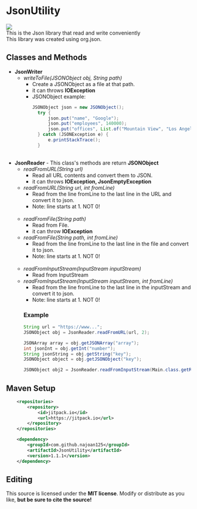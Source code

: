 # JsonUtility
[![](https://jitpack.io/v/najoan125/JsonUtility.svg)](https://jitpack.io/#najoan125/JsonUtility)
<br>
This is the Json library that read and write conveniently<br>
This library was created using org.json.

## Classes and Methods
* **JsonWriter**
  + *writeToFile(JSONObject obj, String path)*
    + Create a JSONObject as a file at that path.
    + it can throws **IOException**
    + JSONObject example:
      ```java
      JSONObject json = new JSONObject();
        try {
            json.put("name", "Google");
            json.put("employees", 140000);
            json.put("offices", List.of("Mountain View", "Los Angeles", "New York"));
        } catch (JSONException e) {
            e.printStackTrace();
        }
      ```
      <br>
* **JsonReader** - This class's methods are return **JSONObject**
  + *readFromURL(String url)*
    + Read all URL contents and convert them to JSON.
    + it can throws **IOException, JsonEmptyException**
  + *readFromURL(String url, int fromLine)*
    + Read from the line fromLine to the last line in the URL and convert it to json.
    + Note: line starts at 1. NOT 0!<br><br>
  + *readFromFile(String path)*
    + Read from File.
    + it can throw **IOException**
  + *readFromFile(String path, int fromLine)*
    + Read from the line fromLine to the last line in the file and convert it to json.
    + Note: line starts at 1. NOT 0!<br><br>
  + *readFromInputStream(InputStream inputStream)*
    + Read from InputStream
  + *readFromInputStream(InputStream inputStream, int fromLine)*
    + Read from the line fromLine to the last line in the inputStream and convert it to json.
    + Note: line starts at 1. NOT 0!
    ### Example
    ```java
    String url = "https://www...";
    JSONObject obj = JsonReader.readFromURL(url, 2);
    
    JSONArray array = obj.getJSONArray("array");
    int jsonInt = obj.getInt("number");
    String jsonString = obj.getString("key");
    JSONObject object = obj.getJSONObject("key");

    JSONObject obj2 = JsonReader.readFromInputStream(Main.class.getResourceAsStream("file"));
    ```

## Maven Setup
```xml
	<repositories>
		<repository>
		    <id>jitpack.io</id>
		    <url>https://jitpack.io</url>
		</repository>
	</repositories>
```
```xml
	<dependency>
	    <groupId>com.github.najoan125</groupId>
	    <artifactId>JsonUtility</artifactId>
	    <version>1.1.1</version>
	</dependency>
```

## Editing
This source is licensed under the **MIT license**. Modify or distribute as you like, **but be sure to cite the source!**

